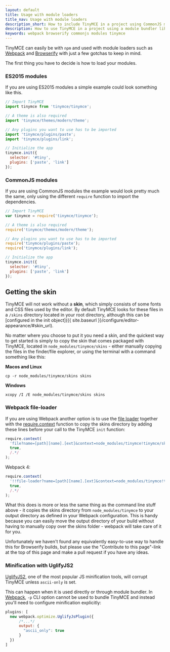 ```yaml
---
layout: default
title: Usage with module loaders
title_nav: Usage with module loaders
description_short: How to include TinyMCE in a project using CommonJS modules.
description: How to use TinyMCE in a project using a module bundler like Webpack or Browserify
keywords: webpack browserify commonjs modules tinymce
---
```


TinyMCE can easily be with `npm` and used with module loaders such as [Webpack](https://webpack.github.io/) and [Browserify](http://browserify.org/) with just a few gotchas to keep in mind.

The first thing you have to decide is how to load your modules.

### ES2015 modules

If you are using ES2015 modules a simple example could look something like this.

```javascript
// Import TinyMCE
import tinymce from 'tinymce/tinymce';

// A theme is also required
import 'tinymce/themes/modern/theme';

// Any plugins you want to use has to be imported
import 'tinymce/plugins/paste';
import 'tinymce/plugins/link';

// Initialize the app
tinymce.init({
  selector: '#tiny',
  plugins: ['paste', 'link']
});
```

### CommonJS modules

If you are using CommonJS modules the example would look pretty much the same, only using the different `require` function to import the dependencies.

```javascript
// Import TinyMCE
var tinymce = require('tinymce/tinymce');

// A theme is also required
require('tinymce/themes/modern/theme');

// Any plugins you want to use has to be imported
require('tinymce/plugins/paste');
require('tinymce/plugins/link');

// Initialize the app
tinymce.init({
  selector: '#tiny',
  plugins: ['paste', 'link']
});
```

## Getting the skin

TinyMCE will not work without a **skin**, which simply consists of some fonts and CSS files used by the editor. By default TinyMCE looks for these files in a `/skins` directory located in your root directory, although this can  be [configured in the init object]({{ site.baseurl }}/configure/editor-appearance/#skin_url).

No matter where you choose to put it you need a skin, and the quickest way to get started is simply to copy the skin that comes packaged with TinyMCE, located in `node_modules/tinymce/skins` - either manually copying the files in the finder/file explorer, or using the terminal with a command something like this:

**Macos and Linux**

```
cp -r node_modules/tinymce/skins skins
```
**Windows**

```
xcopy /I /E node_modules/tinymce/skins skins
```

### Webpack file-loader

If you are using Webpack another option is to use the [file loader](https://github.com/webpack/file-loader) together with the [require.context](https://webpack.github.io/docs/context.html#require-context) function to copy the skins directory by adding these lines before your call to the TinyMCE `init` function:

```javascript
require.context(
  'file?name=[path][name].[ext]&context=node_modules/tinymce!tinymce/skins',
  true,
  /.*/
);
```

Webpack 4:

```javascript
require.context(
  '!!file-loader?name=[path][name].[ext]&context=node_modules/tinymce!tinymce/skins',
  true,
  /.*/
);
```


What this does is more or less the same thing as the command line stuff above - it copies the skins directory from `node_modules/tinymce` to your output directory as defined in your Webpack configuration. This is handy because you can easily move the output directory of your build without having to manually copy over the skins folder - webpack will take care of it for you.

Unfortunately we haven't found any equivalently easy-to-use way to handle this for Browserify builds, but please use the "Contribute to this page"-link at the top of this page and make a pull request if you have any ideas.

### Minification with UglifyJS2

[UglifyJS2](https://github.com/mishoo/UglifyJS2), one of the most popular JS minification tools, will corrupt TinyMCE unless `ascii-only` is set.

This can happen when it is used directly or through module bundler. In [Webpack](https://webpack.github.io/), `-p` CLI option cannot be used to bundle TinyMCE and instead you'll need to configure minification explicitly:

```javascript
plugins: [
  new webpack.optimize.UglifyJsPlugin({
      /*...*/
      output: {
        "ascii_only": true
      }
  })
]
```
